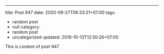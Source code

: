 ---
title: Post 947
date: 2020-09-27T06:33:21+07:00
tags:
  - random post
  - null
category:
  - random post
  - uncategorized
updated: 2019-10-13T12:50:26+07:00

This is content of post 947